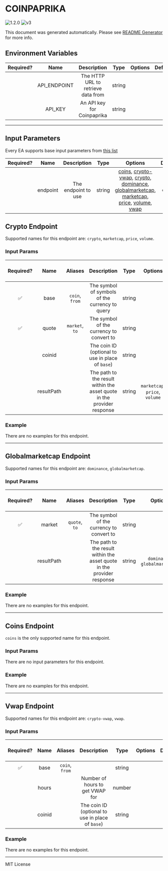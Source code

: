 # COINPAPRIKA

![1.2.0](https://img.shields.io/github/package-json/v/smartcontractkit/external-adapters-js?filename=packages/sources/coinpaprika-test/package.json) ![v3](https://img.shields.io/badge/framework%20version-v3-blueviolet)

This document was generated automatically. Please see [README Generator](../../scripts#readme-generator) for more info.

## Environment Variables

| Required? |     Name     |            Description             |  Type  | Options | Default |
| :-------: | :----------: | :--------------------------------: | :----: | :-----: | :-----: |
|           | API_ENDPOINT | The HTTP URL to retrieve data from | string |         |         |
|           |   API_KEY    |     An API key for Coinpaprika     | string |         |         |

---

## Input Parameters

Every EA supports base input parameters from [this list](https://github.com/smartcontractkit/ea-framework-js/blob/main/src/config/index.ts)

| Required? |   Name   |     Description     |  Type  |                                                                                                                                         Options                                                                                                                                         | Default  |
| :-------: | :------: | :-----------------: | :----: | :-------------------------------------------------------------------------------------------------------------------------------------------------------------------------------------------------------------------------------------------------------------------------------------: | :------: |
|           | endpoint | The endpoint to use | string | [coins](#coins-endpoint), [crypto-vwap](#vwap-endpoint), [crypto](#crypto-endpoint), [dominance](#globalmarketcap-endpoint), [globalmarketcap](#globalmarketcap-endpoint), [marketcap](#crypto-endpoint), [price](#crypto-endpoint), [volume](#crypto-endpoint), [vwap](#vwap-endpoint) | `crypto` |

## Crypto Endpoint

Supported names for this endpoint are: `crypto`, `marketcap`, `price`, `volume`.

### Input Params

| Required? |    Name    |    Aliases     |                              Description                               |  Type  |            Options             | Default | Depends On | Not Valid With |
| :-------: | :--------: | :------------: | :--------------------------------------------------------------------: | :----: | :----------------------------: | :-----: | :--------: | :------------: |
|    ✅     |    base    | `coin`, `from` |             The symbol of symbols of the currency to query             | string |                                |         |            |                |
|    ✅     |   quote    | `market`, `to` |                The symbol of the currency to convert to                | string |                                |         |            |                |
|           |   coinid   |                |            The coin ID (optional to use in place of `base`)            | string |                                |         |            |                |
|           | resultPath |                | The path to the result within the asset quote in the provider response | string | `marketcap`, `price`, `volume` |         |            |                |

### Example

There are no examples for this endpoint.

---

## Globalmarketcap Endpoint

Supported names for this endpoint are: `dominance`, `globalmarketcap`.

### Input Params

| Required? |    Name    |    Aliases    |                              Description                               |  Type  |            Options             | Default | Depends On | Not Valid With |
| :-------: | :--------: | :-----------: | :--------------------------------------------------------------------: | :----: | :----------------------------: | :-----: | :--------: | :------------: |
|    ✅     |   market   | `quote`, `to` |                The symbol of the currency to convert to                | string |                                |         |            |                |
|           | resultPath |               | The path to the result within the asset quote in the provider response | string | `dominance`, `globalmarketcap` |         |            |                |

### Example

There are no examples for this endpoint.

---

## Coins Endpoint

`coins` is the only supported name for this endpoint.

### Input Params

There are no input parameters for this endpoint.

### Example

There are no examples for this endpoint.

---

## Vwap Endpoint

Supported names for this endpoint are: `crypto-vwap`, `vwap`.

### Input Params

| Required? |  Name  |    Aliases     |                   Description                    |  Type  | Options | Default | Depends On | Not Valid With |
| :-------: | :----: | :------------: | :----------------------------------------------: | :----: | :-----: | :-----: | :--------: | :------------: |
|    ✅     |  base  | `coin`, `from` |                                                  | string |         |         |            |                |
|           | hours  |                |         Number of hours to get VWAP for          | number |         |  `24`   |            |                |
|           | coinid |                | The coin ID (optional to use in place of `base`) | string |         |         |            |                |

### Example

There are no examples for this endpoint.

---

MIT License
